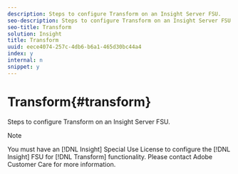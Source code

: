 ```yaml
---
description: Steps to configure Transform on an Insight Server FSU.
seo-description: Steps to configure Transform on an Insight Server FSU.
seo-title: Transform
solution: Insight
title: Transform
uuid: eece4074-257c-4db6-b6a1-465d30bc44a4
index: y
internal: n
snippet: y
---
```


# Transform{#transform}

Steps to configure Transform on an Insight Server FSU.

>[!NOTE]
>
>You must have an [!DNL Insight] Special Use License to configure the [!DNL Insight] FSU for [!DNL Transform] functionality. Please contact Adobe Customer Care for more information.

